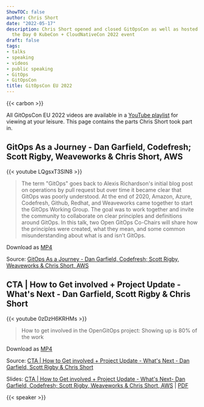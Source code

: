 ```yaml
---
ShowTOC: false
author: Chris Short
date: "2022-05-17"
description: Chris Short opened and closed GitOpsCon as well as hosted Track 2 of
  the Day 0 KubeCon + CloudNativeCon 2022 event
draft: false
tags:
- talks
- speaking
- videos
- public speaking
- GitOps
- GitOpsCon
title: GitOpsCon EU 2022
---
```


{{< carbon >}}

All GitOpsCon EU 2022 videos are available in a [YouTube playlist](https://youtube.com/playlist?list=PLj6h78yzYM2PTHsP7RhbRYBT_TDJz5x3M) for viewing at your leisure. This page contains the parts Chris Short took part in.

## GitOps As a Journey - Dan Garfield, Codefresh; Scott Rigby, Weaveworks & Chris Short, AWS

{{< youtube LQgsxT3SlN8 >}}

> The term "GitOps" goes back to Alexis Richardson's initial blog post on operations by pull request but over time it became clear that GitOps was poorly understood. At the end of 2020, Amazon, Azure, Codefresh, Github, Redhat, and Weaveworks came together to start the GitOps Working Group. The goal was to work together and invite the community to collaborate on clear principles and definitions around GitOps. In this talk, two Open GitOps Co-Chairs will share how the principles were created, what they mean, and some common misunderstanding about what is and isn't GitOps.

Download as [MP4](https://shortcdn.com/chrisshort/GitOps-as-a-Journey.mp4)

Source: [GitOps As a Journey - Dan Garfield, Codefresh; Scott Rigby, Weaveworks & Chris Short, AWS](https://youtu.be/LQgsxT3SlN8)

## CTA | How to Get involved + Project Update - What's Next - Dan Garfield, Scott Rigby & Chris Short

{{< youtube 0zDzH6KRHMs >}}

> How to get involved in the OpenGitOps project: Showing up is 80% of the work

Download as [MP4](https://shortcdn.com/chrisshort/How-to-get-involved-in-OpenGitOps.mp4)

Source: [CTA | How to Get involved + Project Update - What's Next - Dan Garfield, Scott Rigby & Chris Short](https://youtu.be/0zDzH6KRHMs)

Slides: [CTA | How to Get involved + Project Update - What's Next- Dan Garfield, Codefresh; Scott Rigby, Weaveworks & Chris Short, AWS](https://speakerdeck.com/chrisshort/cta-how-to-get-involved-plus-project-update-whats-next-dan-garfield-codefresh-scott-rigby-weaveworks-and-chris-short-aws) | [PDF](https://shortcdn.com/chrisshort/GitOpsCon-EU-2022-Outro.pdf)

{{< speaker >}}

